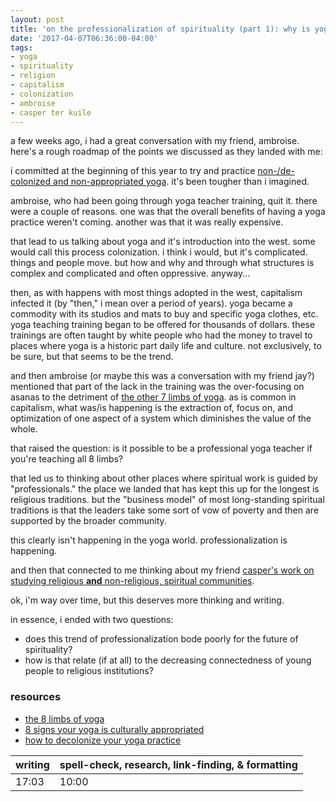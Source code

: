 ```yaml
---
layout: post
title: 'on the professionalization of spirituality (part 1): why is yoga training so expensive? '
date: '2017-04-07T06:36:00-04:00'
tags:
- yoga
- spirituality
- religion
- capitalism
- colonization
- ambroise
- casper ter kuile
--- 
```


a few weeks ago, i had a great conversation with my friend, ambroise. here's a rough roadmap of the points we discussed as they landed with me: 

i committed at the beginning of this year to try and practice [non-/de-colonized and non-appropriated yoga](http://everydayfeminism.com/2016/05/yoga-cultural-appropriation/). it's been tougher than i imagined. 

ambroise, who had been going through yoga teacher training, quit it. there were a couple of reasons. one was that the overall benefits of having a yoga practice weren't coming. another was that it was really expensive. 

that lead to us talking about yoga and it's introduction into the west. some would call this process colonization. i think i would, but it's complicated. things and people move. but how and why and through what structures is complex and complicated and often oppressive. anyway...

then, as with happens with most things adopted in the west, capitalism infected it (by "then," i mean over a period of years). yoga became a commodity with its studios and mats to buy and specific yoga clothes, etc. yoga teaching training began to be offered for thousands of dollars. these trainings are often taught by white people who had the money to travel to places where yoga is a historic part daily life and culture. not exclusively, to be sure, but that seems to be the trend. 

and then ambroise (or maybe this was a conversation with my friend jay?) mentioned that part of the lack in the training was the over-focusing on asanas to the detriment of [the other 7 limbs of yoga](http://www.yogajournal.com/article/beginners/the-eight-limbs/). as is common in capitalism, what was/is happening is the extraction of, focus on, and optimization of one aspect of a system which diminishes the value of the whole. 

that raised the question: is it possible to be a professional yoga teacher if you're teaching all 8 limbs? 

that led us to thinking about other places where spiritual work is guided by "professionals." the place we landed that has kept this up for the longest is religious traditions. but the "business model" of most long-standing spiritual traditions is that the leaders take some sort of vow of poverty and then are supported by the broader community. 

this clearly isn't happening in the yoga world. professionalization is happening. 

and then that connected to me thinking about my friend [casper's work on studying religious **and** non-religious, spiritual communities](http://howwegather.org/).

ok, i'm way over time, but this deserves more thinking and writing. 

in essence, i ended with two questions:

* does this trend of professionalization bode poorly for the future of spirituality?
* how is that relate (if at all) to the decreasing connectedness of young people to religious institutions?

### resources

* [the 8 limbs of yoga](http://www.yogajournal.com/article/beginners/the-eight-limbs/)
* [8 signs your yoga is culturally appropriated](http://everydayfeminism.com/2016/05/yoga-cultural-appropriation/)
* [how to decolonize your yoga practice](http://www.decolonizingyoga.com/decolonize-yoga-practice/)

<table>
	<thead>
		<tr>
			<th>writing</th>
			<th>spell-check, research, link-finding, & formatting</th>
		</tr>
	</thead>
	<tbody>
		<tr>
			<td>17:03</td>
			<td>10:00</td>
		</tr>
	</tbody>
</table>